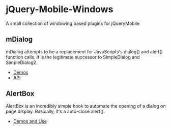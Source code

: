 jQuery-Mobile-Windows
=====================

A small collection of windowing based plugins for jQueryMobile

## mDialog

mDialog attempts to be a replacement for JavaScripts's dialog() and alert() function calls. It is the legitimate successor to SimpleDialog and SimpleDialog2.

 - [Demos](http://dev.jtsage.com/jQM-Windows/doc/1-0-md-features/)
 - [API](http://dev.jtsage.com/jQM-Windows/doc/2-0-md-api/)

## AlertBox
			
AlertBox is an incredibly simple hook to automate the opening of a dialog on page display.  Basically, it's a auto-close alert().
			
 - [Demos and Use](http://dev.jtsage.com/jQM-Windows/doc/4-0-alertbox/)
